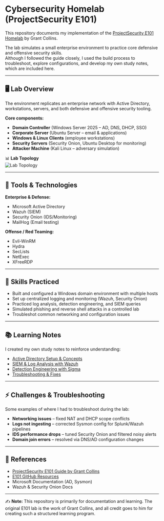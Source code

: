 # Cybersecurity Homelab (ProjectSecurity E101)

This repository documents my implementation of the [ProjectSecurity E101 Homelab](https://docs.projectsecurity.io/e101/overview) by Grant Collins.  

The lab simulates a small enterprise environment to practice core defensive and offensive security skills.  
Although I followed the guide closely, I used the build process to troubleshoot, explore configurations, and develop my own study notes, which are included here.  

---

## 🖥️ Lab Overview

The environment replicates an enterprise network with Active Directory, workstations, servers, and both defensive and offensive security tooling.  

**Core components:**  
- **Domain Controller** (Windows Server 2025 – AD, DNS, DHCP, SSO)  
- **Corporate Server** (Ubuntu Server – email & applications)  
- **Windows & Linux Clients** (employee workstations)  
- **Security Servers** (Security Onion, Ubuntu Desktop for monitoring)  
- **Attacker Machine** (Kali Linux – adversary simulation)  

📊 **Lab Topology**  
![Lab Topology](diagrams/lab-topology.png)  

---

## 🔧 Tools & Technologies

**Enterprise & Defense:**  
- Microsoft Active Directory  
- Wazuh (SIEM)  
- Security Onion (IDS/Monitoring)  
- MailHog (Email testing)  

**Offense / Red Teaming:**  
- Evil-WinRM  
- Hydra  
- SecLists  
- NetExec  
- XFreeRDP  

---

## 🎯 Skills Practiced

- Built and configured a Windows domain environment with multiple hosts  
- Set up centralized logging and monitoring (Wazuh, Security Onion)  
- Practiced log analysis, detection engineering, and SIEM queries  
- Simulated phishing and reverse shell attacks in a controlled lab  
- Troubleshot common networking and configuration issues  

---

## 📚 Learning Notes

I created my own study notes to reinforce understanding:  
- [Active Directory Setup & Concepts](notes/active-directory.md)  
- [SIEM & Log Analysis with Wazuh](notes/siem-wazuh.md)  
- [Detection Engineering with Sigma](notes/detection-engineering.md)  
- [Troubleshooting & Fixes](notes/troubleshooting.md)  

---

## ⚡ Challenges & Troubleshooting

Some examples of where I had to troubleshoot during the lab:  
- **Networking issues** – fixed NAT and DHCP scope conflicts  
- **Logs not ingesting** – corrected Sysmon config for Splunk/Wazuh pipelines  
- **IDS performance drops** – tuned Security Onion and filtered noisy alerts  
- **Domain join errors** – resolved via DNS/AD configuration changes  


---

## 📖 References

- [ProjectSecurity E101 Guide by Grant Collins](https://docs.projectsecurity.io/e101/overview)  
- [E101 GitHub Resources](https://github.com/collinsmc23/projectsecurity-e101)  
- Microsoft Documentation (AD, Sysmon)  
- Wazuh & Security Onion Docs  

---

✍️ **Note:** This repository is primarily for documentation and learning. The original E101 lab is the work of Grant Collins, and all credit goes to him for creating such a structured learning program.
